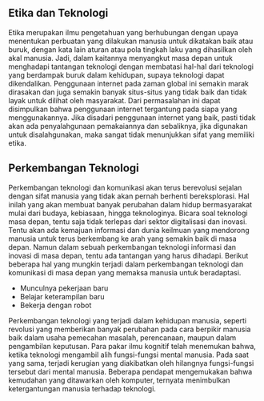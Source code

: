 ## Etika dan Teknologi
  Etika merupakan ilmu pengetahuan yang berhubungan dengan upaya menentukan perbuatan yang dilakukan manusia untuk dikatakan baik atau buruk, dengan kata lain aturan atau pola tingkah laku yang dihasilkan oleh akal manusia. Jadi, dalam kaitannya menyangkut masa depan untuk menghadapi tantangan teknologi dengan membatasi hal-hal dari teknologi yang berdampak buruk dalam kehidupan, supaya teknologi dapat dikendalikan. Penggunaan internet pada zaman global ini semakin marak dirasakan dan juga semakin banyak situs-situs yang tidak baik dan tidak layak untuk dilihat oleh masyarakat. Dari permasalahan ini dapat disimpulkan bahwa penggunaan internet tergantung pada siapa yang menggunakannya. Jika disadari penggunaan internet yang baik, pasti tidak akan ada penyalahgunaan pemakaiannya dan sebaliknya, jika digunakan untuk disalahgunakan, maka sangat tidak menunjukkan sifat yang memiliki etika.

## Perkembangan Teknologi
  Perkembangan teknologi dan komunikasi akan terus berevolusi sejalan dengan sifat manusia yang tidak akan pernah berhenti bereksplorasi. Hal inilah yang akan membuat banyak perubahan dalam hidup bermasyarakat mulai dari budaya, kebiasaan, hingga teknologinya. Bicara soal teknologi masa depan, tentu saja tidak terlepas dari sektor digitalisasi dan inovasi. Tentu akan ada kemajuan informasi dan dunia keilmuan yang mendorong manusia untuk terus berkembang ke arah yang semakin baik di masa depan. Namun dalam sebuah perkembangan teknologi informasi dan inovasi di masa depan, tentu ada tantangan yang harus dihadapi. Berikut beberapa hal yang mungkin terjadi dalam perkembangan teknologi dan komunikasi di masa depan yang memaksa manusia untuk beradaptasi.
* Munculnya pekerjaan baru
* Belajar keterampilan baru
* Bekerja dengan robot

Perkembangan teknologi yang terjadi dalam kehidupan manusia, seperti revolusi yang memberikan banyak perubahan pada cara berpikir manusia baik dalam usaha pemecahan masalah, perencanaan, maupun dalam pengambilan keputusan. Para pakar ilmu kognitif telah menemukan bahwa, ketika teknologi mengambil alih fungsi-fungsi mental manusia. Pada saat yang sama, terjadi kerugian yang diakibatkan oleh hilangnya fungsi-fungsi tersebut dari mental manusia. Beberapa pendapat mengemukakan bahwa kemudahan yang ditawarkan oleh komputer, ternyata menimbulkan ketergantungan manusia terhadap teknologi.
